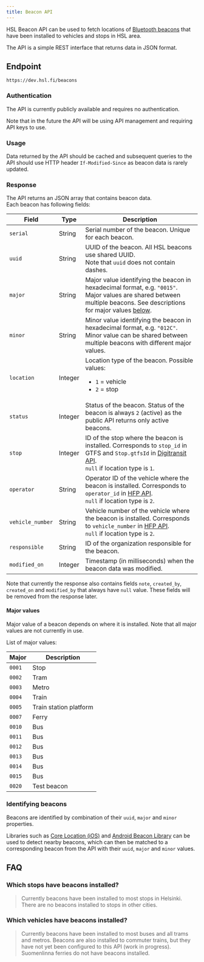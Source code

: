 ```yaml
---
title: Beacon API
---
```


HSL Beacon API can be used to fetch locations of [Bluetooth beacons](https://en.wikipedia.org/wiki/Bluetooth_low_energy_beacon) that have been installed to vehicles and stops in HSL area.

The API is a simple REST interface that returns data in JSON format.

## Endpoint

```
https://dev.hsl.fi/beacons
```

### Authentication

The API is currently publicly available and requires no authentication.

Note that in the future the API will be using API management and requiring API keys to use.

### Usage

Data returned by the API should be cached and subsequent queries to the API should use HTTP header `If-Modified-Since` as beacon data is rarely updated.

### Response

The API returns an JSON array that contains beacon data.  
Each beacon has following fields:

| Field            | Type      | Description |
|------------------|-----------|-------------|
| `serial`         | String    | Serial number of the beacon. Unique for each beacon.
| `uuid`           | String    | UUID of the beacon. All HSL beacons use shared UUID.<br/>Note that `uuid` does not contain dashes.
| `major`          | String    | Major value identifying the beacon in hexadecimal format, e.g. `"0015"`. Major values are shared between multiple beacons. See descriptions for major values [below](#major-values).
| `minor`          | String    | Minor value identifying the beacon in hexadecimal format, e.g. `"012C"`. Minor value can be shared between multiple beacons with different major values.
| `location`       | Integer   | Location type of the beacon. Possible values: <ul><li>`1` = vehicle</li><li>`2` = stop</li></ul>
| `status`         | Integer   | Status of the beacon. Status of the beacon is always `2` (active) as the public API returns only active beacons.
| `stop`           | Integer   | ID of the stop where the beacon is installed. Corresponds to `stop_id` in GTFS and `Stop.gtfsId` in [Digitransit API](https://digitransit.fi/en/developers/apis/1-routing-api/stops/).<br/>`null` if location type is `1`.
| `operator`       | String    | Operator ID of the vehicle where the beacon is installed. Corresponds to `operator_id` in [HFP API](https://digitransit.fi/en/developers/apis/4-realtime-api/vehicle-positions/).<br/>`null` if location type is `2`.
| `vehicle_number` | String    | Vehicle number of the vehicle where the beacon is installed. Corresponds to `vehicle_number` in [HFP API](https://digitransit.fi/en/developers/apis/4-realtime-api/vehicle-positions/).<br/>`null` if location type is `2`.
| `responsible`    | String    | ID of the organization responsible for the beacon.
| `modified_on`    | Integer   | Timestamp (in milliseconds) when the beacon data was modified.

Note that currently the response also contains fields `note`, `created_by`, `created_on` and `modified_by` that always have `null` value. These fields will be removed from the response later.

#### Major values

Major value of a beacon depends on where it is installed. Note that all major values are not currently in use.

List of major values:

| Major  | Description    |
|--------|----------------|
| `0001` | Stop
| `0002` | Tram
| `0003` | Metro
| `0004` | Train
| `0005` | Train station platform
| `0007` | Ferry
| `0010` | Bus
| `0011` | Bus
| `0012` | Bus
| `0013` | Bus
| `0014` | Bus
| `0015` | Bus
| `0020` | Test beacon

### Identifying beacons

Beacons are identified by combination of their `uuid`, `major` and `minor` properties.  

Libraries such as [Core Location (iOS)](https://developer.apple.com/documentation/corelocation/) and [Android Beacon Library](https://altbeacon.github.io/android-beacon-library/) can be used to detect nearby beacons, which can then be matched to a corresponding beacon from the API with their `uuid`, `major` and `minor` values.

## FAQ

### Which stops have beacons installed?

> Currently beacons have been installed to most stops in Helsinki. There are no beacons installed to stops in other cities.

### Which vehicles have beacons installed?

> Currently beacons have been installed to most buses and all trams and metros. Beacons are also installed to commuter trains, but they have not yet been configured to this API (work in progress). Suomenlinna ferries do not have beacons installed.

